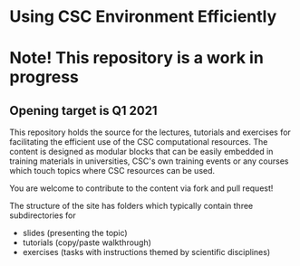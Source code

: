 # Using CSC Environment Efficiently

# Note! This repository is a work in progress

## Opening target is Q1 2021

This repository holds the source for the lectures, tutorials and exercises
for facilitating the efficient use of the CSC computational resources.
The content is designed as modular blocks that can be easily embedded
in training materials in universities, CSC's own training events or
any courses which touch topics where CSC resources can be used.

You are welcome to contribute to the content via fork and pull request!

The structure of the site has folders which typically contain three
subdirectories for

- slides (presenting the topic)
- tutorials (copy/paste walkthrough)
- exercises (tasks with instructions themed by scientific disciplines)

